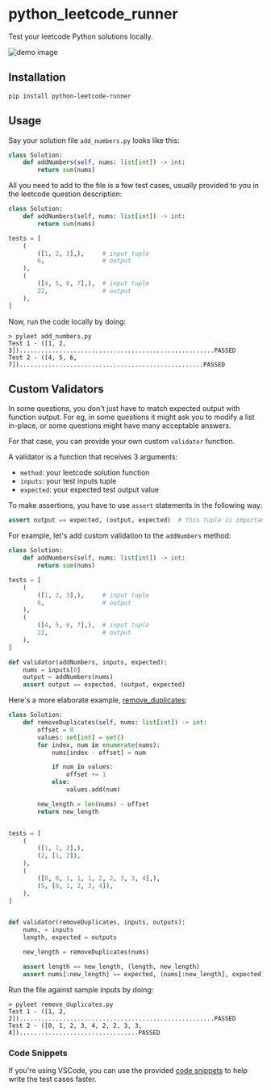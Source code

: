 # python_leetcode_runner

Test your leetcode Python solutions locally.

![demo image](https://user-images.githubusercontent.com/43412083/107806692-2b58fa80-6d8d-11eb-9b4b-137ca9792476.png)

## Installation

```console
pip install python-leetcode-runner
```

## Usage

Say your solution file `add_numbers.py` looks like this:

```python
class Solution:
    def addNumbers(self, nums: list[int]) -> int:
        return sum(nums)
```

All you need to add to the file is a few test cases, usually provided to you in the leetcode question description:

```python
class Solution:
    def addNumbers(self, nums: list[int]) -> int:
        return sum(nums)

tests = [
    (
        ([1, 2, 3],),     # input tuple
        6,                # output
    ),
    (
        ([4, 5, 6, 7],),  # input tuple
        22,               # output
    ),
]
```

Now, run the code locally by doing:

```console
> pyleet add_numbers.py
Test 1 - ([1, 2, 3])......................................................PASSED
Test 2 - ([4, 5, 6, 7])...................................................PASSED
```

## Custom Validators

In some questions, you don't just have to match expected output with function output. For eg, in some questions it might ask you to modify a list in-place, or some questions might have many acceptable answers.

For that case, you can provide your own custom `validator` function.

A validator is a function that receives 3 arguments:

- `method`: your leetcode solution function
- `inputs`: your test inputs tuple
- `expected`: your expected test output value

To make assertions, you have to use `assert` statements in the following way:

```python
assert output == expected, (output, expected)  # this tuple is important!
```

For example, let's add custom validation to the `addNumbers` method:

```python
class Solution:
    def addNumbers(self, nums: list[int]) -> int:
        return sum(nums)

tests = [
    (
        ([1, 2, 3],),     # input tuple
        6,                # output
    ),
    (
        ([4, 5, 6, 7],),  # input tuple
        22,               # output
    ),
]

def validator(addNumbers, inputs, expected):
    nums = inputs[0]
    output = addNumbers(nums)
    assert output == expected, (output, expected)
```

Here's a more elaborate example, [remove_duplicates](https://leetcode.com/problems/remove-duplicates-from-sorted-array/):

```python
class Solution:
    def removeDuplicates(self, nums: list[int]) -> int:
        offset = 0
        values: set[int] = set()
        for index, num in enumerate(nums):
            nums[index - offset] = num

            if num in values:
                offset += 1
            else:
                values.add(num)

        new_length = len(nums) - offset
        return new_length


tests = [
    (
        ([1, 1, 2],),
        (2, [1, 2]),
    ),
    (
        ([0, 0, 1, 1, 1, 2, 2, 3, 3, 4],),
        (5, [0, 1, 2, 3, 4]),
    ),
]


def validator(removeDuplicates, inputs, outputs):
    nums, = inputs
    length, expected = outputs

    new_length = removeDuplicates(nums)

    assert length == new_length, (length, new_length)
    assert nums[:new_length] == expected, (nums[:new_length], expected)
```

Run the file against sample inputs by doing:

```console
> pyleet remove_duplicates.py
Test 1 - ([1, 2, 2])......................................................PASSED
Test 2 - ([0, 1, 2, 3, 4, 2, 2, 3, 3, 4]).................................PASSED
```

### Code Snippets

If you're using VSCode, you can use the provided [code snippets](https://github.com/tusharsadhwani/python_leetcode_runner/blob/master/python.code-snippets) to help write the test cases faster.
